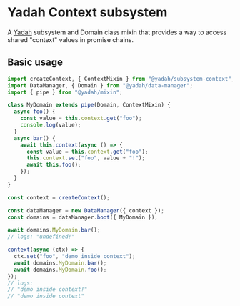 # Yadah Context subsystem

A [Yadah](https://www.npmjs.com/package/@yadah/yadah) subsystem and Domain class
mixin that provides a way to access shared "context" values in promise chains.

## Basic usage

```js
import createContext, { ContextMixin } from "@yadah/subsystem-context";
import DataManager, { Domain } from "@yadah/data-manager";
import { pipe } from "@yadah/mixin";

class MyDomain extends pipe(Domain, ContextMixin) {
  async foo() {
    const value = this.context.get("foo");
    console.log(value);
  }
  async bar() {
    await this.context(async () => {
      const value = this.context.get("foo");
      this.context.set("foo", value + "!");
      await this.foo();
    });
  }
}

const context = createContext();

const dataManager = new DataManager({ context });
const domains = dataManager.boot({ MyDomain });

await domains.MyDomain.bar();
// logs: "undefined!"

context(async (ctx) => {
  ctx.set("foo", "demo inside context");
  await domains.MyDomain.bar();
  await domains.MyDomain.foo();
});
// logs:
// "demo inside context!"
// "demo inside context"
```
